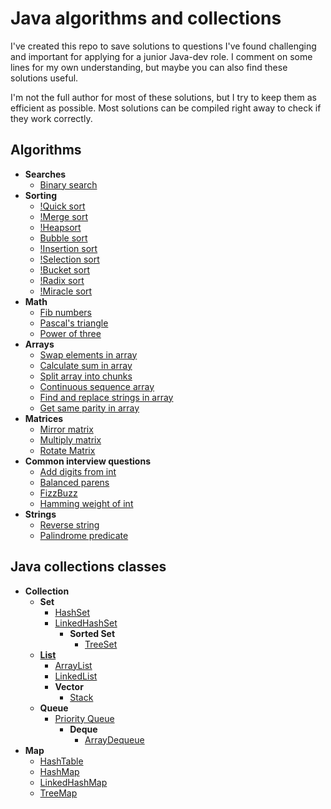 # Java algorithms and collections

I've created this repo to save solutions to questions I've found challenging and important for applying for a junior Java-dev role. I comment on some lines for my own understanding, but maybe you can also find these solutions useful. 

I'm not the full author for most of these solutions, but I try to keep them as efficient as possible. Most solutions can be compiled right away to check if they work correctly.

## Algorithms
* **Searches**
  * [Binary search](https://github.com/Linkshegelianer/java-algorithms-collections/blob/main/algorithms/searches/BinarySearch.java)
* **Sorting**
  * [!Quick sort]()  
  * [!Merge sort]() 
  * [!Heapsort]() 
  * [Bubble sort](https://github.com/Linkshegelianer/java-algorithms-collections/blob/main/algorithms/sorting/BubbleSort.java)
  * [!Insertion sort]()   
  * [!Selection sort]()  
  * [!Bucket sort]() 
  * [!Radix sort]()
  * [!Miracle sort]()
* **Math**
  * [Fib numbers](https://github.com/Linkshegelianer/java-algorithms-collections/blob/main/algorithms/math/FibNumbers.java)
  * [Pascal's triangle](https://github.com/Linkshegelianer/java-algorithms-collections/blob/main/algorithms/math/PascalsTriangle.java)
  * [Power of three](https://github.com/Linkshegelianer/java-algorithms-collections/blob/main/algorithms/math/PowerOfThree.java)
* **Arrays**
  * [Swap elements in array](https://github.com/Linkshegelianer/java-algorithms-collections/blob/main/algorithms/arrays/SwapElementsInArray.java)
  * [Calculate sum in array](https://github.com/Linkshegelianer/java-algorithms-collections/blob/main/algorithms/arrays/CaltucaleSumInArray.java)
  * [Split array into chunks](https://github.com/Linkshegelianer/java-algorithms-collections/blob/main/algorithms/arrays/SplitArrayIntoChunks.java)
  * [Continuous sequence array](https://github.com/Linkshegelianer/java-algorithms-collections/blob/main/algorithms/arrays/ContinuousSequenceArray.java)
  * [Find and replace strings in array](https://github.com/Linkshegelianer/java-algorithms-collections/blob/main/algorithms/arrays/FindAndReplaceStringsInArray.java)
  * [Get same parity in array](https://github.com/Linkshegelianer/java-algorithms-collections/blob/main/algorithms/arrays/GetSameParityInArray.java)
* **Matrices**
  * [Mirror matrix](https://github.com/Linkshegelianer/java-algorithms-collections/blob/main/algorithms/arrays/matrices/MirrorMatrix.java)
  * [Multiply matrix](https://github.com/Linkshegelianer/java-algorithms-collections/blob/main/algorithms/arrays/matrices/MultiplyMatrix.java)
  * [Rotate Matrix](https://github.com/Linkshegelianer/java-algorithms-collections/blob/main/algorithms/arrays/matrices/RotateMatrix.java)
* **Common interview questions**
  * [Add digits from int](https://github.com/Linkshegelianer/java-algorithms-collections/blob/main/algorithms/common-interview-questions/AddDigitsFromInt.java)
  * [Balanced parens](https://github.com/Linkshegelianer/java-algorithms-collections/blob/main/algorithms/common-interview-questions/BalancedParens.java)
  * [FizzBuzz](https://github.com/Linkshegelianer/java-algorithms-collections/blob/main/algorithms/common-interview-questions/FizzBuzz.java)
  * [Hamming weight of int](https://github.com/Linkshegelianer/java-algorithms-collections/blob/main/algorithms/common-interview-questions/HammingWeightOfInt.java)
* **Strings**
  * [Reverse string](https://github.com/Linkshegelianer/java-algorithms-collections/blob/main/algorithms/strings/ReverseString.java)
  * [Palindrome predicate](https://github.com/Linkshegelianer/java-algorithms-collections/blob/main/algorithms/strings/IsPalindrome.java)

## Java collections classes
* **Collection**
  * **Set**
    * [HashSet]()
    * [LinkedHashSet]()
      * **Sorted Set**
        * [TreeSet]()
  * **[List](https://github.com/Linkshegelianer/java-algorithms-collections/tree/main/collections/lists)**
    * [ArrayList]()
    * [LinkedList]()
    * **Vector**
      * [Stack]()
  * **Queue**
    * [Priority Queue]()
      * **Deque**
        * [ArrayDequeue]()
* **Map**
  * [HashTable]()
  * [HashMap]()
  * [LinkedHashMap]()
  * [TreeMap]()
